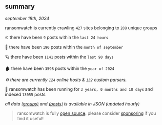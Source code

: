 
## summary
_september 18th, 2024_

ransomwatch is currently crawling `427` sites belonging to `208` unique groups

⏲ there have been `9` posts within the `last 24 hours`

🦈 there have been `190` posts within the `month of september`

🪐 there have been `1141` posts within the `last 90 days`

🏚 there have been `3598` posts within the `year of 2024`

_⚙️ there are currently `124` online hosts & `132` custom parsers._

🦕 ransomwatch has been running for `3 years, 0 months and 10 days` and indexed `13055` posts

_all data  [(groups)](http://ransomwhat.telemetry.ltd/groups) and [(posts)](http://ransomwhat.telemetry.ltd/posts) is available in JSON (updated hourly)_

> ransomwatch is fully [open source](https://github.com/joshhighet/ransomwatch#ransomwatch--). please consider [sponsoring](https://github.com/sponsors/joshhighet) if you find it useful!
